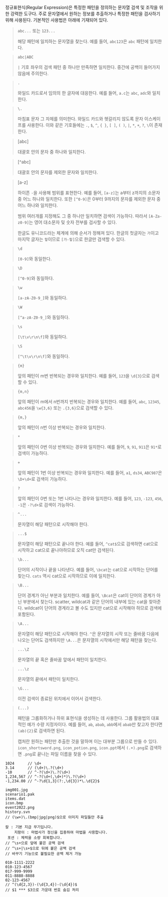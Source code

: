 정규표현식(Regular Expression)은 특정한 패턴을 정의하는 문자열 검색 및 조작을 위한 강력한 도구다. 주로 문자열에서 원하는 정보를 추출하거나 특정한 패턴을 검사하기 위해 사용된다. 기본적인 사용법은 아래에 기재되어 있다.

> `abc...` 또는 `123...`
>
> 해당 패턴에 일치하는 문자열을 찾는다. 예를 들어, `abc123`은 `abc` 패턴에 일치한다.

> `abc|ABC`
>
> `|` 기호 좌우의 검색 패턴 중 하나만 만족하면 일치한다. 중간에 공백이 들어가지 않음에 주의한다.

> `.`
>
> 와일드 카드로서 임의의 한 글자에 대응한다. 예를 들어, `a.c`는 `abc`, `adc`와 일치한다.

> `\.`
>
> 마침표 문자 그 자체를 의미한다. 와일드 카드와 헷갈리지 않도록 문자 이스케이프를 사용한다. 이와 같은 기호들에는 `.`, `$`, `^`, `{ }`, `[ ]`, `( )`, `|`, `*`, `+`, `?`, `\`이 존재한다.

> [abc]
>
> 대괄호 안의 문자 중 하나와 일치한다.

> [^abc]
>
> 대괄호 안의 문자를 제외한 문자와 일치한다.

> [a-z]
>
> 하이픈 `-`을 사용해 범위를 표현한다. 예를 들어, `[a-z]`는 a부터 z까지의 소문자 중 어느 하나와 일치한다. 또한 `[^0-9]`은 0부터 9까지의 문자를 제외한 문자 중 어느 하나와 일치한다. 
> 
> 범위 여러개를 지정해도 그 중 하나만 일치하면 검색이 가능하다. 따라서 `[A-Za-z0-9]`는 영어 대소문자 및 숫자 전부를 검사할 수 있다.
>
> 한글도 유니코드라는 체계에 의해 순서가 정해져 있다. 한글의 첫글자는 `가`이고 마지막 글자는 `힣`이므로 `[가-힣]`으로 한글만 검색할 수 있다.

> `\d`
>
> `[0-9]`와 동일한다.

> `\D`
>
> `[^0-9]`와 동일하다.

> `\w`
>
> `[a-zA-Z0-9_]`와 동일하다.

> `\W`
>
> `[^a-zA-Z0-9_]`와 동일하다.

> `\s`
>
> `[\t\v\r\n\f]`와 동일하다.

> `\S`
>
> `[^\t\v\r\n\f]`와 동일하다.

> `{m}`
>
> 앞의 패턴이 m번 반복되는 경우와 일치한다. 예를 들어, `123`을 `\d{3}`으로 검색할 수 있다.

> `{m,n}`
>
> 앞의 패턴이 m에서 n번까지 반복되는 경우와 일치한다. 예를 들어, `abc`, `12345`, `abc456`을 `\w{3,6}` 또는 `.{3,6}`으로 검색할 수 있다.

> `{m,}`
>
> 앞의 패턴이 n번 이상 반복되는 경우와 일치한다.

> `*`
>
> 앞의 패턴이 0번 이상 반복되는 경우와 일치한다. 예를 들어, `9`, `91`, `911`은 `91*`로 검색이 가능하다.

> `+`
>
> 앞의 패턴이 1번 이상 반복되는 경우와 일치한다. 예를 들어, `a1`, `ds34`, `ABC987`은 `\D+\d+`로 검색이 가능하다.

> `?`
>
> 앞의 패턴이 0번 또는 1번 나타나는 경우와 일치한다. 예를 들어, `123`, `-123`, `456`, `-1`은 `-?\d+`로 검색이 가능하다.

> `^...`
>
> 문자열이 해당 패턴으로 시작해야 한다. 

> `...$`
>
> 문자열이 해당 패턴으로 끝나야 한다. 예를 들어, `^cat$`으로 검색하면 cat으로 시작하고 cat으로 끝나야하므로 오직 cat만 검색된다.

> `\b...`
>
> 단어의 시작이나 끝을 나타낸다. 예를 들어, `\bcat`는 cat으로 시작하는 단어를 찾는다. `cats` 역시 cat으로 시작하므로 이에 일치한다.

> `\B...`
>
> 단어 경계가 아닌 부분과 일치한다. 예를 들어, `\Bcat`은 cat이 단어의 경계가 아닌 부분에서 찾는다. scatter, wildcat과 같은 단어의 내부에 있는 cat을 찾아준다. wildcat이 단어의 경계라고 볼 수도 있지만 cat으로 시작해야 하므로 검색에 포함된다.

> `\A...`
>
> 문자열이 해당 패턴으로 시작해야 한다. `^`은 문자열의 시작 또는 줄바꿈 다음에 나오는 단어도 검색하지만 `\A...`은 문자열의 시작에서만 해당 패턴을 찾는다.

> `...\Z`
>
> 문자열의 끝 혹은 줄바꿈 앞에서 패턴이 일치한다.

> `...\z`
>
> 문자열의 끝에서 패턴이 일치한다.

> `\G...`
>
> 이전 검색이 종료된 위치에서 이어서 검색한다.

> `(...)`
>
> 패턴을 그룹화하거나 하위 표현식을 생성하는 데 사용한다. 그룹 활용법의 대표적인 예가 수량 지정자이다. 예를 들어, `ab`, `abab`, `abb`에서 `abab`만 찾고자 한다면 `(ab){2}`로 검색하면 된다.
>
> 캡처란 원하는 패턴만 추출한 것을 말하며 이는 대부분 그룹으로 만들 수 있다. `icon_shortsword.png`, `icon_potion.png`, `icon.ppt`에서 `(.+).png`로 검색하면 `.png`로 끝나는 파일 이름을 찾을 수 있다.

```
1024      // \d+
3.14      // (\d+)\.?(\d+)
-10       // ^-?(\d+)\.?(\d+)
1,234,567 // ^-?(\d+(,\d+)*)\.?(\d+)
-1,234.00 // ^-?\d{1,3}(?:,\d{3})*\.\d{2}$
```

```
img001.jpg 
scenario1.pak 
items.dat 
icon.bmp 
event2022.png 
history.svn
// (\w+)\.(bmp|jpg|png)$으로 이미지 파일들만 추출
```

```
칼 : 기본 지급 무기입니다.
    지팡이 : 마법사가 정신을 집중하여 마법을 사용합니다.
 포션 : 체력을 소량 회복합니다.        
// ^\s+으로 앞에 붙은 공백 검색
// ^\s+|\s+$으로 뒤에 붙은 공백 검색
// 바꾸기 기능으로 불필요한 공백 제거 가능
```

```
010-1111-2222 
010-123-4567 
017-999-9999 
011-8888-8888 
02-123-4567
// ^(\d{2,3})-(\d{3,4})-(\d{4})$
// $1 *** $3으로 가운데 번호 숨김 처리
```